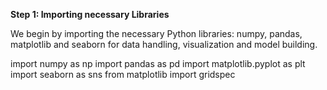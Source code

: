 **Step 1: Importing necessary Libraries**

We begin by importing the necessary Python libraries: numpy, pandas, matplotlib and seaborn for data handling, visualization and model building.


import numpy as np
import pandas as pd
import matplotlib.pyplot as plt
import seaborn as sns
from matplotlib import gridspec

